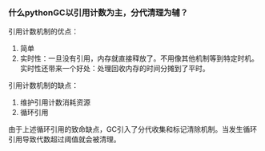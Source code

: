 ### 什么pythonGC以引用计数为主，分代清理为辅？

引用计数机制的优点：

1. 简单
2. 实时性：一旦没有引用，内存就直接释放了。不用像其他机制等到特定时机。实时性还带来一个好处：处理回收内存的时间分摊到了平时。

引用计数机制的缺点：

1. 维护引用计数消耗资源
2. 循环引用

由于上述循环引用的致命缺点，GC引入了分代收集和标记清除机制。当发生循环引用导致代数超过阈值就会被清理。